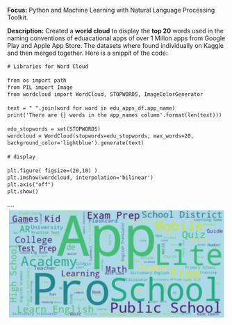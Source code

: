 **Focus:** Python and Machine Learning with Natural Language Processing Toolkit.

**Description:** Created a **world cloud** to display the **top 20** words used in the naming conventions of eduacational apps of over 1 Millon apps from Google Play and Apple App Store. The datasets where found individually on Kaggle and then merged together. Here is a snippit of the code:

```
# Libraries for Word Cloud

from os import path
from PIL import Image
from wordcloud import WordCloud, STOPWORDS, ImageColorGenerator

text = " ".join(word for word in edu_apps_df.app_name)
print('There are {} words in the app_names column'.format(len(text)))

edu_stopwords = set(STOPWORDS)
wordcloud = WordCloud(stopwords=edu_stopwords, max_words=20, background_color='lightblue').generate(text)

# display

plt.figure( figsize=(20,10) )
plt.imshow(wordcloud, interpolation='bilinear')
plt.axis("off")
plt.show()

```

....![Image](images/AppNames_WordC.png)
